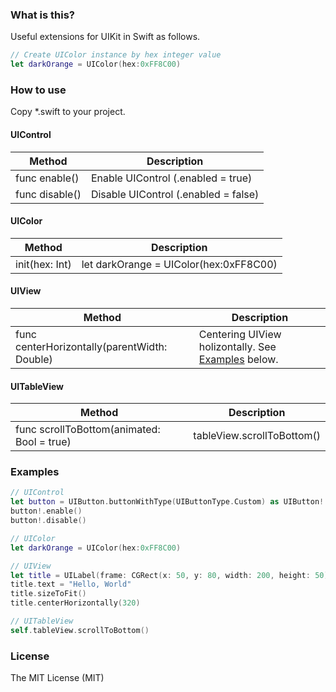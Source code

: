 ### What is this?
Useful extensions for UIKit in Swift as follows.
```swift
// Create UIColor instance by hex integer value
let darkOrange = UIColor(hex:0xFF8C00)
```

### How to use
Copy *.swift to your project.

#### UIControl
| Method | Description |
| ---- | --------------- |
| func enable() | Enable UIControl (.enabled = true)  |
| func disable() | Disable UIControl (.enabled = false) |

#### UIColor
| Method | Description |
| ---- | --------------- |
| init(hex: Int) | let darkOrange = UIColor(hex:0xFF8C00) |

#### UIView
| Method | Description |
| ---- | --------------- |
|func centerHorizontally(parentWidth: Double) | Centering UIView holizontally. See [Examples](#examples) below.|

#### UITableView
| Method | Description |
| ---- | --------------- |
|func scrollToBottom(animated: Bool = true) | tableView.scrollToBottom() |


### Examples
```swift
// UIControl
let button = UIButton.buttonWithType(UIButtonType.Custom) as UIButton!
button!.enable()
button!.disable()

// UIColor
let darkOrange = UIColor(hex:0xFF8C00)

// UIView
let title = UILabel(frame: CGRect(x: 50, y: 80, width: 200, height: 50))
title.text = "Hello, World"
title.sizeToFit()
title.centerHorizontally(320)

// UITableView
self.tableView.scrollToBottom()
```


### License
The MIT License (MIT)
